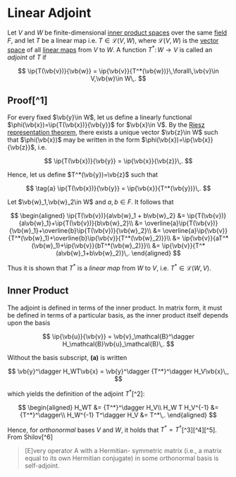 # Linear Adjoint

Let $V$ and $W$ be finite-dimensional [inner product spaces](inner-product-space.md) over the same [field](field.md) $F$, and let $T$ be a linear map i.e. $T\in\mathcal{L}(V,W)$, where $\mathcal{L}(V,W)$ is the [vector space](vector-space.md) of all [linear maps](linear-mapping.md) from $V$ to $W$. A function $T^*\colon W\rightarrow V$ is called an _adjoint_ of $T$ if

$$
\ip{T(\vb{v})}{\vb{w}} = \ip{\vb{v}}{T^*(\vb{w})}\,\forall\,\vb{v}\in V,\vb{w}\in W\,.
$$

## Proof[^1]

For every fixed $\vb{y}\in W$, let us define a linearly functional $\phi(\vb{x})=\ip{T(\vb{x})}{\vb{y}}$ for $\vb{x}\in V$. By the [Riesz representation theorem](riesz-representation-theorem.md), there exists a unique vector $\vb{z}\in W$ such that $\phi(\vb{x})$ may be written in the form $\phi(\vb{x})=\ip{\vb{x}}{\vb{z}}$, i.e.

$$
\ip{T(\vb{x})}{\vb{y}} = \ip{\vb{x}}{\vb{z}}\,.
$$

Hence, let us define $T^*(\vb{y})=\vb{z}$ such that

$$
\tag{a}
\ip{T(\vb{x})}{\vb{y}} = \ip{\vb{x}}{T^*(\vb{y})}\,.
$$

Let $\vb{w}_1,\vb{w}_2\in W$ and $a,b\in F$. It follows that

$$
\begin{aligned}
\ip{T(\vb{v})}{a\vb{w}_1 + b\vb{w}_2} &= \ip{T(\vb{v})}{a\vb{w}_1}+\ip{T(\vb{v})}{b\vb{w}_2}\\
&= \overline{a}\ip{T(\vb{v})}{\vb{w}_1}+\overline{b}\ip{T(\vb{v})}{\vb{w}_2}\\
&= \overline{a}\ip{\vb{v}}{T^*(\vb{w}_1)+\overline{b}\ip{\vb{v}}{T^*(\vb{w}_2)}}\\
&= \ip{\vb{v}}{aT^*(\vb{w}_1)+\ip{\vb{v}}{bT^*(\vb{w}_2)}}\\
&= \ip{\vb{v}}{T^*(a\vb{w}_1+b\vb{w}_2)}\,.
\end{aligned}
$$

Thus it is shown that $T^*$ is a _linear map_ from $W$ to $V$, i.e. $T^* \in \mathcal{L}(W,V)$.

## Inner Product

The adjoint is defined in terms of the inner product. In matrix form, it must be defined in terms of a particular basis, as the inner product itself depends upon the basis

$$
\ip{\vb{u}}{\vb{v}} = \vb{v}_\mathcal{B}^\dagger H_\mathcal{B}\vb{u}_\mathcal{B}\,.
$$

Without the basis subscript, **(a)** is written

$$
\vb{y}^\dagger H_WT\vb{x} = \vb{y}^\dagger {T^*}^\dagger H_V\vb{x}\,,
$$

which yields the definition of the adjoint $T^*$[^2]:

$$
\begin{aligned}
H_WT &= {T^*}^\dagger H_V\\
H_W T H_V^{-1} &= {T^*}^\dagger\\
H_W^{-1} T^\dagger H_V &= T^*\,.
\end{aligned}
$$

Hence, for _orthonormal_ bases $V$ and $W$, it holds that $T^* = T^\dagger$[^3][^4][^5].
From Shilov[^6]

> [E]very operator A with a Hermitian-
> symmetric matrix (i.e., a matrix equal to its own Hermitian conjugate) in
> some orthonormal basis is self-adjoint.

<!-- Note that BY DEFINITION the matrix form of an operator assumes some fixed basis B. Unlike the linear operator it represents, this information is fundamental to its definition 

[^1]: https://people.math.osu.edu/costin.10/5101/Orthog%20p6-12.pdf
[^2]: https://math.stackexchange.com/a/1320924
[^3]: http://math.stanford.edu/~akshay/math113/11.12.pdf
[^4]: Linear Algebra, Werner Greub (auth.), p.217
[^5]: https://math.stackexchange.com/questions/2362774/relationship-between-definition-of-adjoint-of-a-linear-operator-and-the-transpos
[^6]: Linear Algebra, Shilov, p.262
